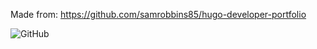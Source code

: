 Made from: https://github.com/samrobbins85/hugo-developer-portfolio

![GitHub](https://img.shields.io/github/license/samrobbins85/hugo-developer-portfolio?style=for-the-badge)
